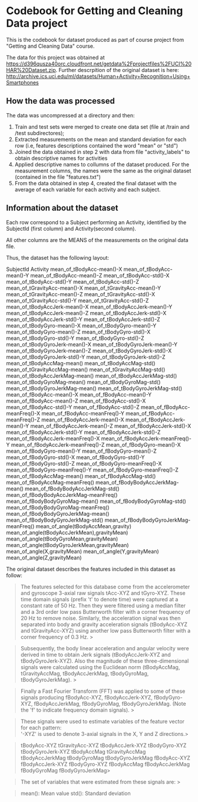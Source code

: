 
Codebook for Getting and Cleaning Data project
==============================================

This is the codebook for dataset produced as part of course project from "Getting and Cleaning Data" course.

The data for this project was obtained at https://d396qusza40orc.cloudfront.net/getdata%2Fprojectfiles%2FUCI%20HAR%20Dataset.zip. Further descrpition of the original dataset is here: http://archive.ics.uci.edu/ml/datasets/Human+Activity+Recognition+Using+Smartphones

How the data was processed
--------------------------

The data was uncompressed at a directory and then:

1. Train and test sets were merged to create one data set (file at /train and /test subdirectores);
2. Extracted measurements on the mean and standard deviation for each row (i.e, features descriptions contained the word "mean" or "std")
3. Joined the data obtained in step 2 with data from file "activity_labels" to obtain descriptive names for activities
4. Applied descriptive names to collumns of the dataset produced. For the measurement columns, the names were the same as the original dataset (contained in the file "features.txt")
5. From the data obtained in step 4, created the final dataset with the average of each variable for each activity and each subject.

Information about the dataset
-----------------------------

Each row correspond to a Subject performing an Activity, identified by the SubjectId (first column) and Activity(second column).

All other columns are the MEANS of the measurements on the original data file.

Thus, the dataset has the following layout:

SubjectId
Activity
mean_of_tBodyAcc-mean()-X
mean_of_tBodyAcc-mean()-Y
mean_of_tBodyAcc-mean()-Z
mean_of_tBodyAcc-std()-X
mean_of_tBodyAcc-std()-Y
mean_of_tBodyAcc-std()-Z
mean_of_tGravityAcc-mean()-X
mean_of_tGravityAcc-mean()-Y
mean_of_tGravityAcc-mean()-Z
mean_of_tGravityAcc-std()-X
mean_of_tGravityAcc-std()-Y
mean_of_tGravityAcc-std()-Z
mean_of_tBodyAccJerk-mean()-X
mean_of_tBodyAccJerk-mean()-Y
mean_of_tBodyAccJerk-mean()-Z
mean_of_tBodyAccJerk-std()-X
mean_of_tBodyAccJerk-std()-Y
mean_of_tBodyAccJerk-std()-Z
mean_of_tBodyGyro-mean()-X
mean_of_tBodyGyro-mean()-Y
mean_of_tBodyGyro-mean()-Z
mean_of_tBodyGyro-std()-X
mean_of_tBodyGyro-std()-Y
mean_of_tBodyGyro-std()-Z
mean_of_tBodyGyroJerk-mean()-X
mean_of_tBodyGyroJerk-mean()-Y
mean_of_tBodyGyroJerk-mean()-Z
mean_of_tBodyGyroJerk-std()-X
mean_of_tBodyGyroJerk-std()-Y
mean_of_tBodyGyroJerk-std()-Z
mean_of_tBodyAccMag-mean()
mean_of_tBodyAccMag-std()
mean_of_tGravityAccMag-mean()
mean_of_tGravityAccMag-std()
mean_of_tBodyAccJerkMag-mean()
mean_of_tBodyAccJerkMag-std()
mean_of_tBodyGyroMag-mean()
mean_of_tBodyGyroMag-std()
mean_of_tBodyGyroJerkMag-mean()
mean_of_tBodyGyroJerkMag-std()
mean_of_fBodyAcc-mean()-X
mean_of_fBodyAcc-mean()-Y
mean_of_fBodyAcc-mean()-Z
mean_of_fBodyAcc-std()-X
mean_of_fBodyAcc-std()-Y
mean_of_fBodyAcc-std()-Z
mean_of_fBodyAcc-meanFreq()-X
mean_of_fBodyAcc-meanFreq()-Y
mean_of_fBodyAcc-meanFreq()-Z
mean_of_fBodyAccJerk-mean()-X
mean_of_fBodyAccJerk-mean()-Y
mean_of_fBodyAccJerk-mean()-Z
mean_of_fBodyAccJerk-std()-X
mean_of_fBodyAccJerk-std()-Y
mean_of_fBodyAccJerk-std()-Z
mean_of_fBodyAccJerk-meanFreq()-X
mean_of_fBodyAccJerk-meanFreq()-Y
mean_of_fBodyAccJerk-meanFreq()-Z
mean_of_fBodyGyro-mean()-X
mean_of_fBodyGyro-mean()-Y
mean_of_fBodyGyro-mean()-Z
mean_of_fBodyGyro-std()-X
mean_of_fBodyGyro-std()-Y
mean_of_fBodyGyro-std()-Z
mean_of_fBodyGyro-meanFreq()-X
mean_of_fBodyGyro-meanFreq()-Y
mean_of_fBodyGyro-meanFreq()-Z
mean_of_fBodyAccMag-mean()
mean_of_fBodyAccMag-std()
mean_of_fBodyAccMag-meanFreq()
mean_of_fBodyBodyAccJerkMag-mean()
mean_of_fBodyBodyAccJerkMag-std()
mean_of_fBodyBodyAccJerkMag-meanFreq()
mean_of_fBodyBodyGyroMag-mean()
mean_of_fBodyBodyGyroMag-std()
mean_of_fBodyBodyGyroMag-meanFreq()
mean_of_fBodyBodyGyroJerkMag-mean()
mean_of_fBodyBodyGyroJerkMag-std()
mean_of_fBodyBodyGyroJerkMag-meanFreq()
mean_of_angle(tBodyAccMean,gravity)
mean_of_angle(tBodyAccJerkMean),gravityMean)
mean_of_angle(tBodyGyroMean,gravityMean)
mean_of_angle(tBodyGyroJerkMean,gravityMean)
mean_of_angle(X,gravityMean)
mean_of_angle(Y,gravityMean)
mean_of_angle(Z,gravityMean)

The original dataset describes the features included in this dataset as follow:

> The features selected for this database come from the accelerometer and gyroscope 3-axial raw signals tAcc-XYZ and tGyro-XYZ. These time domain signals (prefix 't' to denote time) were captured at a constant rate of 50 Hz. Then they were filtered using a median filter and a 3rd order low pass Butterworth filter with a corner frequency of 20 Hz to remove noise. Similarly, the acceleration signal was then separated into body and gravity acceleration signals (tBodyAcc-XYZ and tGravityAcc-XYZ) using another low pass Butterworth filter with a corner frequency of 0.3 Hz. > 

> Subsequently, the body linear acceleration and angular velocity were derived in time to obtain Jerk signals (tBodyAccJerk-XYZ and tBodyGyroJerk-XYZ). Also the magnitude of these three-dimensional signals were calculated using the Euclidean norm (tBodyAccMag, tGravityAccMag, tBodyAccJerkMag, tBodyGyroMag, tBodyGyroJerkMag). > 

> Finally a Fast Fourier Transform (FFT) was applied to some of these signals producing fBodyAcc-XYZ, fBodyAccJerk-XYZ, fBodyGyro-XYZ, fBodyAccJerkMag, fBodyGyroMag, fBodyGyroJerkMag. (Note the 'f' to indicate frequency domain signals). > 

> These signals were used to estimate variables of the feature vector for each pattern:  
> '-XYZ' is used to denote 3-axial signals in the X, Y and Z directions.> 

> tBodyAcc-XYZ
> tGravityAcc-XYZ
> tBodyAccJerk-XYZ
> tBodyGyro-XYZ
> tBodyGyroJerk-XYZ
> tBodyAccMag
> tGravityAccMag
> tBodyAccJerkMag
> tBodyGyroMag
> tBodyGyroJerkMag
> fBodyAcc-XYZ
> fBodyAccJerk-XYZ
> fBodyGyro-XYZ
> fBodyAccMag
> fBodyAccJerkMag
> fBodyGyroMag
> fBodyGyroJerkMag> 

> The set of variables that were estimated from these signals are: > 

> mean(): Mean value
> std(): Standard deviation
